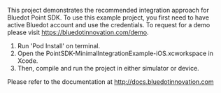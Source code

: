 This project demonstrates the recommended integration approach for Bluedot Point SDK. To use this example project, you first need to have active Bluedot account and use the credentials. To request for a demo please visit https://bluedotinnovation.com/demo.

1. Run 'Pod Install' on terminal. 
2. Open the PointSDK-MinimalIntegrationExample-iOS.xcworkspace  in Xcode.
3. Then, compile and run the project in either simulator or device.

Please refer to the documentation at http://docs.bluedotinnovation.com
